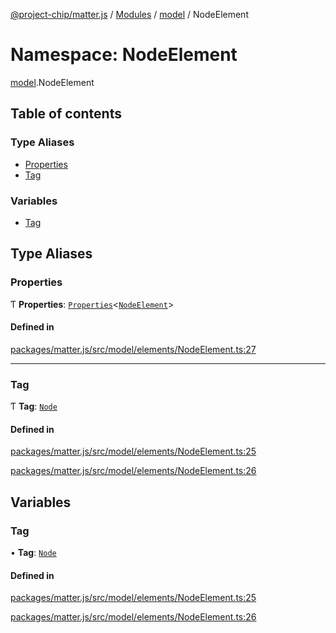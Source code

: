 [@project-chip/matter.js](../README.md) / [Modules](../modules.md) / [model](model.md) / NodeElement

# Namespace: NodeElement

[model](model.md).NodeElement

## Table of contents

### Type Aliases

- [Properties](model.NodeElement.md#properties)
- [Tag](model.NodeElement.md#tag)

### Variables

- [Tag](model.NodeElement.md#tag-1)

## Type Aliases

### Properties

Ƭ **Properties**: [`Properties`](model.BaseElement.md#properties)<[`NodeElement`](model.md#nodeelement)\>

#### Defined in

[packages/matter.js/src/model/elements/NodeElement.ts:27](https://github.com/project-chip/matter.js/blob/be83914/packages/matter.js/src/model/elements/NodeElement.ts#L27)

___

### Tag

Ƭ **Tag**: [`Node`](../enums/model.ElementTag.md#node)

#### Defined in

[packages/matter.js/src/model/elements/NodeElement.ts:25](https://github.com/project-chip/matter.js/blob/be83914/packages/matter.js/src/model/elements/NodeElement.ts#L25)

[packages/matter.js/src/model/elements/NodeElement.ts:26](https://github.com/project-chip/matter.js/blob/be83914/packages/matter.js/src/model/elements/NodeElement.ts#L26)

## Variables

### Tag

• **Tag**: [`Node`](../enums/model.ElementTag.md#node)

#### Defined in

[packages/matter.js/src/model/elements/NodeElement.ts:25](https://github.com/project-chip/matter.js/blob/be83914/packages/matter.js/src/model/elements/NodeElement.ts#L25)

[packages/matter.js/src/model/elements/NodeElement.ts:26](https://github.com/project-chip/matter.js/blob/be83914/packages/matter.js/src/model/elements/NodeElement.ts#L26)
